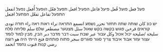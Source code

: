

פעל فعل
פועל فُعل
פיעל فاعل
הפעיל افعل
תפעל فعّل
הופעל أُفعل 
נפעל انفعل
התפעל تفاعل تفعّل
הפתעל افتعل

יש
כונ كان
שותה שתה
תחזור تحزر
נשמע انسمع
התראה تراء
ראות ראה راء
תודה تودی
קוראים قرءين
פגוש 
בקשה בקש
שאול سئل
מצטער مصطغر
שלם سلم
סליחה סלח سليخة /صليحة
יכול אכול وكل
עבור عبر
שבת سبت
דבר מדבר دبر
הבין, מבין
למוד לומד
עצור
עזור
אבוד איבוד
צריך
סגור סוגרים سجر
פתוח פותחים فتح
הייתי היה هو
רוצה رضي
קנות قنوت
נחמד انحمد

